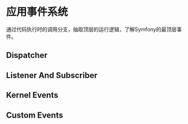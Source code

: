 # 应用事件系统
通过代码执行时的调用分支，抽取顶层的运行逻辑，了解Symfony的最顶层事件。

## Dispatcher

## Listener And Subscriber

## Kernel Events

## Custom Events
